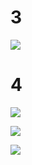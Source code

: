 # 3
![](https://user-images.githubusercontent.com/65428925/134721634-94417f30-06c3-48e0-a53c-9a9aba58a425.png)

# 4
![](https://user-images.githubusercontent.com/65428925/134721688-4252b1fa-cf6c-43a8-8e3d-f8dfeaa7e4e5.png)

![](https://user-images.githubusercontent.com/65428925/134721727-3e65b487-61b0-4625-8279-5426ab064224.png)

![](https://user-images.githubusercontent.com/65428925/134721774-f0f40209-3e0c-4a3d-9020-ce2adbf1b01f.png)
